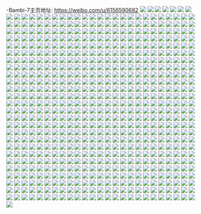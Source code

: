 -Bambi-7主页地址: https://weibo.com/u/6156590682 
![](https://wx4.sinaimg.cn/mw2000/006IEqtIly1h9ide4l7trj313u0tuwos.jpg) 
![](https://wx4.sinaimg.cn/mw2000/006IEqtIly1h9iddzt5ihj30u0140gxu.jpg) 
![](https://wx4.sinaimg.cn/mw2000/006IEqtIly1h9idbgpv5yj30u0140135.jpg) 
![](https://wx4.sinaimg.cn/mw2000/006IEqtIly1h9id8sauxsj30n01dswhz.jpg) 
![](https://wx4.sinaimg.cn/mw2000/006IEqtIly1h9ida8a8i5j30u0140wod.jpg) 
![](https://wx4.sinaimg.cn/mw2000/006IEqtIly1h9ida7j48mj30tu0tuguw.jpg) 
![](https://wx4.sinaimg.cn/mw2000/006IEqtIly1h9d00xf1ujj30n011zwlf.jpg) 
![](https://wx4.sinaimg.cn/mw2000/006IEqtIly1h98cb4d9noj32c03401kx.jpg) 
![](https://wx4.sinaimg.cn/mw2000/006IEqtIly1h98cer31y1j31tw2fue6q.jpg) 
![](https://wx4.sinaimg.cn/mw2000/006IEqtIly1h98cb5cf3mj32c0340000.jpg) 
![](https://wx4.sinaimg.cn/mw2000/006IEqtIly1h98cb8x9z7j32c03407wj.jpg) 
![](https://wx4.sinaimg.cn/mw2000/006IEqtIly1h98cb3f8l9j30u00xsag6.jpg) 
![](https://wx4.sinaimg.cn/mw2000/006IEqtIly1h8yyngg215j31ip20ywwz.jpg) 
![](https://wx4.sinaimg.cn/mw2000/006IEqtIly1h8yypw9kdhj30u0140tk1.jpg) 
![](https://wx4.sinaimg.cn/mw2000/006IEqtIly1h8yynexpbuj30qb0z3gtl.jpg) 
![](https://wx4.sinaimg.cn/mw2000/006IEqtIly1h8yynlru2ej32c0340npd.jpg) 
![](https://wx4.sinaimg.cn/mw2000/006IEqtIly1h8yynl3twlj32c02c0kjl.jpg) 
![](https://wx4.sinaimg.cn/mw2000/006IEqtIly1h8tt8i2pz4j30o60w8ail.jpg) 
![](https://wx4.sinaimg.cn/mw2000/006IEqtIly1h8tt8hfzc6j31r02c0u0x.jpg) 
![](https://wx4.sinaimg.cn/mw2000/006IEqtIly1h8psn1z62cj31sw1797wh.jpg) 
![](https://wx4.sinaimg.cn/mw2000/006IEqtIly1h8psn2waalj31vf18y7wh.jpg) 
![](https://wx4.sinaimg.cn/mw2000/006IEqtIly1h8psn0kdt3j31z71bhe81.jpg) 
![](https://wx4.sinaimg.cn/mw2000/006IEqtIly1h8ioow0al9j30u00u0jua.jpg) 
![](https://wx4.sinaimg.cn/mw2000/006IEqtIly1h8ioox4g2qj30n01ds1dm.jpg) 
![](https://wx4.sinaimg.cn/mw2000/006IEqtIly1h8ioowacl3j315o14yn7d.jpg) 
![](https://wx4.sinaimg.cn/mw2000/006IEqtIly1h8iooxcw5jj31400qo774.jpg) 
![](https://wx4.sinaimg.cn/mw2000/006IEqtIly1h8g78jnge0j31sc2dse81.jpg) 
![](https://wx4.sinaimg.cn/mw2000/006IEqtIly1h8bqjplkitj30u01hcajq.jpg) 
![](https://wx4.sinaimg.cn/mw2000/006IEqtIly1h8bqjq5y7oj30k00zk10i.jpg) 
![](https://wx4.sinaimg.cn/mw2000/006IEqtIly1h8bqjps0zvj30n00qqmyr.jpg) 
![](https://wx4.sinaimg.cn/mw2000/006IEqtIly1h84gmp16nhj30ys1ae4qp.jpg) 
![](https://wx4.sinaimg.cn/mw2000/006IEqtIly1h85xr0hwe7j317e1lv4mq.jpg) 
![](https://wx4.sinaimg.cn/mw2000/006IEqtIly1h85xqtcy4zj31gb1xrnmt.jpg) 
![](https://wx4.sinaimg.cn/mw2000/006IEqtIly1h7ubsqx6pij33342bc1ky.jpg) 
![](https://wx4.sinaimg.cn/mw2000/006IEqtIly1h7wz5cwznuj335s2dc1ky.jpg) 
![](https://wx4.sinaimg.cn/mw2000/006IEqtIly1h7wz4npxduj31kw23vhdt.jpg) 
![](https://wx4.sinaimg.cn/mw2000/006IEqtIly1h7ubt2objxj32c0340b29.jpg) 
![](https://wx4.sinaimg.cn/mw2000/006IEqtIly1h7wz513d1hj31kw23vhdt.jpg) 
![](https://wx4.sinaimg.cn/mw2000/006IEqtIly1h7wz56brpjj3235235b29.jpg) 
![](https://wx4.sinaimg.cn/mw2000/006IEqtIly1h7ryn7i7d2j32bc334x6p.jpg) 
![](https://wx4.sinaimg.cn/mw2000/006IEqtIly1h7ryn6qomvj31401hcaew.jpg) 
![](https://wx4.sinaimg.cn/mw2000/006IEqtIly1h7r1sygvlvj31401hcdrw.jpg) 
![](https://wx4.sinaimg.cn/mw2000/006IEqtIly1h7r1t02vb8j3140140gpf.jpg) 
![](https://wx4.sinaimg.cn/mw2000/006IEqtIly1h7r24wk0roj31xm1xmnpd.jpg) 
![](https://wx4.sinaimg.cn/mw2000/006IEqtIly1h7r29ecqbtj32c03407wi.jpg) 
![](https://wx4.sinaimg.cn/mw2000/006IEqtIly1h7odlgzsm3j31401hc123.jpg) 
![](https://wx4.sinaimg.cn/mw2000/006IEqtIly1h7odld7xwtj30n01dsngj.jpg) 
![](https://wx4.sinaimg.cn/mw2000/006IEqtIly1h7odlg8z2nj32c03401ky.jpg) 
![](https://wx4.sinaimg.cn/mw2000/006IEqtIly1h7odlecmgpj31sc2dsqv5.jpg) 
![](https://wx4.sinaimg.cn/mw2000/006IEqtIly1h7odlhvlghj31sc2dsnpd.jpg) 
![](https://wx4.sinaimg.cn/mw2000/006IEqtIly1h7odlc8r5cj313x1gjhdu.jpg) 
![](https://wx4.sinaimg.cn/mw2000/006IEqtIly1h7odldphcrj32c03401kx.jpg) 
![](https://wx4.sinaimg.cn/mw2000/006IEqtIly1h7odlha5j6j31401z4h6r.jpg) 
![](https://wx4.sinaimg.cn/mw2000/006IEqtIly1h79qffdejfj31401400vj.jpg) 
![](https://wx4.sinaimg.cn/mw2000/006IEqtIly1h79qfhhhbzj31g01xctmk.jpg) 
![](https://wx4.sinaimg.cn/mw2000/006IEqtIly1h79qfjb5rhj31402eo41d.jpg) 
![](https://wx4.sinaimg.cn/mw2000/006IEqtIly1h79qfe9m4pj32c03407wi.jpg) 
![](https://wx4.sinaimg.cn/mw2000/006IEqtIly1h772e918ukj31v32hgu0x.jpg) 
![](https://wx4.sinaimg.cn/mw2000/006IEqtIly1h772e9p6u4j320r2p0x6p.jpg) 
![](https://wx4.sinaimg.cn/mw2000/006IEqtIly1h772e69dslj32c03401kz.jpg) 
![](https://wx4.sinaimg.cn/mw2000/006IEqtIly1h772e3n71fj30n00xs7i7.jpg) 
![](https://wx4.sinaimg.cn/mw2000/006IEqtIly1h772eabx8fj31g01xctmk.jpg) 
![](https://wx4.sinaimg.cn/mw2000/006IEqtIly1h772e3yx31j30n00ycgtw.jpg) 
![](https://wx4.sinaimg.cn/mw2000/006IEqtIly1h772e16t29j30n00y2dgw.jpg) 
![](https://wx4.sinaimg.cn/mw2000/006IEqtIly1h772e4t89oj32c03401kz.jpg) 
![](https://wx4.sinaimg.cn/mw2000/006IEqtIly1h772ear9fej31sc2dsb29.jpg) 
![](https://wx4.sinaimg.cn/mw2000/006IEqtIly1h772e2u25dj33402c04qr.jpg) 
![](https://wx4.sinaimg.cn/mw2000/006IEqtIly1h772e70r4pj30n00ya75j.jpg) 
![](https://wx4.sinaimg.cn/mw2000/006IEqtIly1h772e1nhzqj31sc2dshdt.jpg) 
![](https://wx4.sinaimg.cn/mw2000/006IEqtIly1h72tmoi1jyj32c034012z.jpg) 
![](https://wx4.sinaimg.cn/mw2000/006IEqtIly1h72tmroa2ej32c034046f.jpg) 
![](https://wx4.sinaimg.cn/mw2000/006IEqtIly1h6x0bpkrroj31pr2ac7wi.jpg) 
![](https://wx4.sinaimg.cn/mw2000/006IEqtIly1h6x0bqo0o1j32432tgqv6.jpg) 
![](https://wx4.sinaimg.cn/mw2000/006IEqtIly1h6tj15qls7j30u0140tgq.jpg) 
![](https://wx4.sinaimg.cn/mw2000/006IEqtIly1h6tj151c3pj30u0140n3s.jpg) 
![](https://wx4.sinaimg.cn/mw2000/006IEqtIly1h6tj14n078j30u0140jub.jpg) 
![](https://wx4.sinaimg.cn/mw2000/006IEqtIly1h6tj1cl8yjj30u0140dig.jpg) 
![](https://wx4.sinaimg.cn/mw2000/006IEqtIly1h6pzklknipj30u0140q6r.jpg) 
![](https://wx4.sinaimg.cn/mw2000/006IEqtIly1h6pzkks979j30u0140n4q.jpg) 
![](https://wx4.sinaimg.cn/mw2000/006IEqtIly1h6m3x8wrqtj31sc2dsnpd.jpg) 
![](https://wx4.sinaimg.cn/mw2000/006IEqtIly1h6m3xeohuyj30to0i5whb.jpg) 
![](https://wx4.sinaimg.cn/mw2000/006IEqtIly1h6m3xbb4woj31402eogpv.jpg) 
![](https://wx4.sinaimg.cn/mw2000/006IEqtIly1h69peid8jpj31sc2dse81.jpg) 
![](https://wx4.sinaimg.cn/mw2000/006IEqtIly1h69pejybawj31sc2dsu0x.jpg) 
![](https://wx4.sinaimg.cn/mw2000/006IEqtIly1h69pekvn0ij32c0340kjm.jpg) 
![](https://wx4.sinaimg.cn/mw2000/006IEqtIly1h69pehhqjzj32c03404qr.jpg) 
![](https://wx4.sinaimg.cn/mw2000/006IEqtIly1h65cn7kg0qj30ic0hdad0.jpg) 
![](https://wx4.sinaimg.cn/mw2000/006IEqtIly1h65d3mhlq6j30tu13uk0e.jpg) 
![](https://wx4.sinaimg.cn/mw2000/006IEqtIly1h65culk7w7j30n01dsaxb.jpg) 
![](https://wx4.sinaimg.cn/mw2000/006IEqtIly1h60jx0rpyvj318q1noawd.jpg) 
![](https://wx4.sinaimg.cn/mw2000/006IEqtIly1h5xxz96q52j30n01dse81.jpg) 
![](https://wx4.sinaimg.cn/mw2000/006IEqtIly1h5xxzxu6flj30n01dsb29.jpg) 
![](https://wx4.sinaimg.cn/mw2000/006IEqtIly1h5xxzab1boj30n01dsb29.jpg) 
![](https://wx4.sinaimg.cn/mw2000/006IEqtIly1h5slp5gnikj30u015f4ab.jpg) 
![](https://wx4.sinaimg.cn/mw2000/006IEqtIly1h5q9irkdyej31sc2dshdt.jpg) 
![](https://wx4.sinaimg.cn/mw2000/006IEqtIly1h5q9ij6i7sj31ei1eidry.jpg) 
![](https://wx4.sinaimg.cn/mw2000/006IEqtIly1h5q9is6x64j31sc2dshdt.jpg) 
![](https://wx4.sinaimg.cn/mw2000/006IEqtIly1h5q9iwm2r9j33402c07wi.jpg) 
![](https://wx4.sinaimg.cn/mw2000/006IEqtIly1h5q9ip9mj8j30u014045h.jpg) 
![](https://wx4.sinaimg.cn/mw2000/006IEqtIly1h5fdrz4f1wj32c03404qq.jpg) 
![](https://wx4.sinaimg.cn/mw2000/006IEqtIly1h5fds10n5bj31e71uxqpa.jpg) 
![](https://wx4.sinaimg.cn/mw2000/006IEqtIly1h5fds9986wj32c033zkjm.jpg) 
![](https://wx4.sinaimg.cn/mw2000/006IEqtIly1h5fdsaefvpj32c033yb2a.jpg) 
![](https://wx4.sinaimg.cn/mw2000/006IEqtIly1h59wrcxhz2j32c0341qv5.jpg) 
![](https://wx4.sinaimg.cn/mw2000/006IEqtIly1h59wrftycqj31kw2dchdu.jpg) 
![](https://wx4.sinaimg.cn/mw2000/006IEqtIly1h59wrkre6pj31kw2dc7wi.jpg) 
![](https://wx4.sinaimg.cn/mw2000/006IEqtIly1h59wrmcxk0j31sc2dse81.jpg) 
![](https://wx4.sinaimg.cn/mw2000/006IEqtIly1h59wrna1xij31sc2dsqv5.jpg) 
![](https://wx4.sinaimg.cn/mw2000/006IEqtIly1h4r5st8423j31sc2dse81.jpg) 
![](https://wx4.sinaimg.cn/mw2000/006IEqtIly1h4r5sfd5poj32c0340e81.jpg) 
![](https://wx4.sinaimg.cn/mw2000/006IEqtIly1h4r5sslo0pj30u00u0qf7.jpg) 
![](https://wx4.sinaimg.cn/mw2000/006IEqtIly1h4r5sjtbe2j32c032ox6p.jpg) 
![](https://wx4.sinaimg.cn/mw2000/006IEqtIly1h4jlf25berj32c0340e83.jpg) 
![](https://wx4.sinaimg.cn/mw2000/006IEqtIly1h4jlf3smu1j32c03404qr.jpg) 
![](https://wx4.sinaimg.cn/mw2000/006IEqtIly1h4jlf0blcpj32c02c0e81.jpg) 
![](https://wx4.sinaimg.cn/mw2000/006IEqtIly1h4a9n62hwfj31kw2dckjm.jpg) 
![](https://wx4.sinaimg.cn/mw2000/006IEqtIly1h4a9natm3zj31kw2dckjm.jpg) 
![](https://wx4.sinaimg.cn/mw2000/006IEqtIly1h48pxozeyfj31sc2dskjl.jpg) 
![](https://wx4.sinaimg.cn/mw2000/006IEqtIly1h48pxsf2oyj31kw2dce82.jpg) 
![](https://wx4.sinaimg.cn/mw2000/006IEqtIly1h48pxxl5cqj31sc2ew7wh.jpg) 
![](https://wx4.sinaimg.cn/mw2000/006IEqtIly1h48pxpdhwpj30u01404d7.jpg) 
![](https://wx4.sinaimg.cn/mw2000/006IEqtIly1h48pxzdw6oj31pm2a5hdt.jpg) 
![](https://wx4.sinaimg.cn/mw2000/006IEqtIly1h3tz06igcej32c03401kz.jpg) 
![](https://wx4.sinaimg.cn/mw2000/006IEqtIly1h3tz0caic7j32c03401kz.jpg) 
![](https://wx4.sinaimg.cn/mw2000/006IEqtIly1h3tz0555hrj31sc2dse81.jpg) 
![](https://wx4.sinaimg.cn/mw2000/006IEqtIly1h3tz09dkamj32c02c0e6o.jpg) 
![](https://wx4.sinaimg.cn/mw2000/006IEqtIly1h3qt1j26uvj30u013ztl5.jpg) 
![](https://wx4.sinaimg.cn/mw2000/006IEqtIly1h3qt1kchddj30n00dugn7.jpg) 
![](https://wx4.sinaimg.cn/mw2000/006IEqtIly1h2u7v8y6pij30n01dsn51.jpg) 
![](https://wx4.sinaimg.cn/mw2000/006IEqtIly1h2u7v7rf85j30n01ds12a.jpg) 
![](https://wx4.sinaimg.cn/mw2000/006IEqtIly1h2n6d0cokpj32c02c04qq.jpg) 
![](https://wx4.sinaimg.cn/mw2000/006IEqtIly1h2n6de16elj31kw23unpd.jpg) 
![](https://wx4.sinaimg.cn/mw2000/006IEqtIly1h2n6dfw198j31qz2c0qv5.jpg) 
![](https://wx4.sinaimg.cn/mw2000/006IEqtIly1h2n6diha2zj32c02c2u0y.jpg) 
![](https://wx4.sinaimg.cn/mw2000/006IEqtIly1h2hb4gc0ohj31ce1ceqia.jpg) 
![](https://wx4.sinaimg.cn/mw2000/006IEqtIly1h2hb4hm74lj31zt2nrhdu.jpg) 
![](https://wx4.sinaimg.cn/mw2000/006IEqtIly1h2erhjd5mzj30ka0fgjs7.jpg) 
![](https://wx4.sinaimg.cn/mw2000/006IEqtIly1h2erhk1l86j30n00kw7bk.jpg) 
![](https://wx4.sinaimg.cn/mw2000/006IEqtIly1h2erhigkljj31ei1ei4mr.jpg) 
![](https://wx4.sinaimg.cn/mw2000/006IEqtIly1h299bekkaqj31r72c9x6q.jpg) 
![](https://wx4.sinaimg.cn/mw2000/006IEqtIly1h299bg2tknj32c0340x6s.jpg) 
![](https://wx4.sinaimg.cn/mw2000/006IEqtIly1h232cpznytj31dw22wkjl.jpg) 
![](https://wx4.sinaimg.cn/mw2000/006IEqtIly1h1xhq8ly9xj315o2bcnpd.jpg) 
![](https://wx4.sinaimg.cn/mw2000/006IEqtIly1h1xhqgl4h6j32c0340qv5.jpg) 
![](https://wx4.sinaimg.cn/mw2000/006IEqtIly1h1pj9wfx40j30u01404b3.jpg) 
![](https://wx4.sinaimg.cn/mw2000/006IEqtIly1h1jqblgzzzj32c0340b2a.jpg) 
![](https://wx4.sinaimg.cn/mw2000/006IEqtIly1h1jqbkrz31j32c03407wi.jpg) 
![](https://wx4.sinaimg.cn/mw2000/006IEqtIly1h1jqaz66pij32c0340b2a.jpg) 
![](https://wx4.sinaimg.cn/mw2000/006IEqtIly1h1jqbm1whcj31tv2fukjl.jpg) 
![](https://wx4.sinaimg.cn/mw2000/006IEqtIly1h1e3ysfv6sj30uk5nq4qr.jpg) 
![](https://wx4.sinaimg.cn/mw2000/006IEqtIly1h1e3yqb3r0j30uk5innpe.jpg) 
![](https://wx4.sinaimg.cn/mw2000/006IEqtIly1h1e3yu1r4hj30xc4381ky.jpg) 
![](https://wx4.sinaimg.cn/mw2000/006IEqtIly1h0l3jo1kx1j31kw2dex6p.jpg) 
![](https://wx4.sinaimg.cn/mw2000/006IEqtIly1h0l3jiupcaj30n01dsdub.jpg) 
![](https://wx4.sinaimg.cn/mw2000/006IEqtIly1h02f11bkijj31o0280kjm.jpg) 
![](https://wx4.sinaimg.cn/mw2000/006IEqtIly1h02f19vogwj31nz1o0npd.jpg) 
![](https://wx4.sinaimg.cn/mw2000/006IEqtIly1gzxy40nqisj31kw23ux2d.jpg) 
![](https://wx4.sinaimg.cn/mw2000/006IEqtIly1gzxy3y3gl0j30n01dsacq.jpg) 
![](https://wx4.sinaimg.cn/mw2000/006IEqtIly1gzxy3vxaajj33402c0u0y.jpg) 
![](https://wx4.sinaimg.cn/mw2000/006IEqtIly1gzxy3xfvmaj33402c04qr.jpg) 
![](https://wx4.sinaimg.cn/mw2000/006IEqtIly1gz47ca58e9j30n014ktmx.jpg) 
![](https://wx4.sinaimg.cn/mw2000/006IEqtIly1gyq2g1qsvvj32c033ze86.jpg) 
![](https://wx4.sinaimg.cn/mw2000/006IEqtIly1gyq2g57dhzj33402c0kjm.jpg) 
![](https://wx4.sinaimg.cn/mw2000/006IEqtIly1gyq2g3mh41j31o01o0qv5.jpg) 
![](https://wx4.sinaimg.cn/mw2000/006IEqtIly1gyfvp7482ij32c033y4qq.jpg) 
![](https://wx4.sinaimg.cn/mw2000/006IEqtIly1gyfvpd1xu3j32bv2bvkjm.jpg) 
![](https://wx4.sinaimg.cn/mw2000/006IEqtIly1gyfvpg7lf7j33402c07wi.jpg) 
![](https://wx4.sinaimg.cn/mw2000/006IEqtIly1gxtr0kntq5j32c02c01ky.jpg) 
![](https://wx4.sinaimg.cn/mw2000/006IEqtIly1gxqg4pbifnj30u00u0apc.jpg) 
![](https://wx4.sinaimg.cn/mw2000/006IEqtIly1gxqg4moyxgj30u00u0amn.jpg) 
![](https://wx4.sinaimg.cn/mw2000/006IEqtIly1gxqg4ni9kgj30u00u0qcj.jpg) 
![](https://wx4.sinaimg.cn/mw2000/006IEqtIly1gxewmr639ej32c02c0e82.jpg) 
![](https://wx4.sinaimg.cn/mw2000/006IEqtIly1gxewmi2vhjj32c02c0x6p.jpg) 
![](https://wx4.sinaimg.cn/mw2000/006IEqtIly1gx6qgauu0jj32c0340npe.jpg) 
![](https://wx4.sinaimg.cn/mw2000/006IEqtIly1gx6qgfh1o3j32c0340npe.jpg) 
![](https://wx4.sinaimg.cn/mw2000/006IEqtIly1gx6qgiavruj32c0340x6p.jpg) 
![](https://wx4.sinaimg.cn/mw2000/006IEqtIly1gx6qg67o13j32c02c0qv6.jpg) 
![](https://wx4.sinaimg.cn/mw2000/006IEqtIly1gx6qf3v38cj33402c0b2b.jpg) 
![](https://wx4.sinaimg.cn/mw2000/006IEqtIly1gx6qeuu5d5j32c02c0x6p.jpg) 
![](https://wx4.sinaimg.cn/mw2000/006IEqtIly1gx6qf77byoj32c02c0x6p.jpg) 
![](https://wx4.sinaimg.cn/mw2000/006IEqtIly1gx6qey87rjj32c02c0x6p.jpg) 
![](https://wx4.sinaimg.cn/mw2000/006IEqtIly1gx6qfqkvxrj32c0340e84.jpg) 
![](https://wx4.sinaimg.cn/mw2000/006IEqtIly1gx3uf4j7sqj32c02c0b2a.jpg) 
![](https://wx4.sinaimg.cn/mw2000/006IEqtIly1gx3uf61msqj32c02c07ps.jpg) 
![](https://wx4.sinaimg.cn/mw2000/006IEqtIly1gx3uf11qhfj32c03404qq.jpg) 
![](https://wx4.sinaimg.cn/mw2000/006IEqtIly1gx3ufa0u57j32c03407wi.jpg) 
![](https://wx4.sinaimg.cn/mw2000/006IEqtIly1gx3uffwqvkj32oz20q1l0.jpg) 
![](https://wx4.sinaimg.cn/mw2000/006IEqtIly1gx3ufm3rixj32c02c0e83.jpg) 
![](https://wx4.sinaimg.cn/mw2000/006IEqtIly1gx3ufpqgk0j32c02c0x6p.jpg) 
![](https://wx4.sinaimg.cn/mw2000/006IEqtIly1gx3ug805nzj32c0340e84.jpg) 
![](https://wx4.sinaimg.cn/mw2000/006IEqtIly1gx3ugey3qzj32c03401kz.jpg) 
![](https://wx4.sinaimg.cn/mw2000/006IEqtIly1gx11c4u83sj33402c0e84.jpg) 
![](https://wx4.sinaimg.cn/mw2000/006IEqtIly1gx11ct8bwtj32c03401ky.jpg) 
![](https://wx4.sinaimg.cn/mw2000/006IEqtIly1gx11cfv8o4j33402c0kjm.jpg) 
![](https://wx4.sinaimg.cn/mw2000/006IEqtIly1gx11cj7nypj33402c0u0x.jpg) 
![](https://wx4.sinaimg.cn/mw2000/006IEqtIly1gx11d4wkigj32c02c01ky.jpg) 
![](https://wx4.sinaimg.cn/mw2000/006IEqtIly1gx11cnyzxwj33402c07wi.jpg) 
![](https://wx4.sinaimg.cn/mw2000/006IEqtIly1gx11cxwy4vj33402c0u0y.jpg) 
![](https://wx4.sinaimg.cn/mw2000/006IEqtIly1gx11bmzaccj33402c0b2b.jpg) 
![](https://wx4.sinaimg.cn/mw2000/006IEqtIly1gx11d2njm7j32c0340npe.jpg) 
![](https://wx4.sinaimg.cn/mw2000/006IEqtIly1gwxllmvdoqj32c03401kz.jpg) 
![](https://wx4.sinaimg.cn/mw2000/006IEqtIly1gwxllfl5lmj32c0340kjm.jpg) 
![](https://wx4.sinaimg.cn/mw2000/006IEqtIly1gwpj0mhacfj31sc1sce81.jpg) 
![](https://wx4.sinaimg.cn/mw2000/006IEqtIly1gwpj0shq3ij32c02c07wi.jpg) 
![](https://wx4.sinaimg.cn/mw2000/006IEqtIly1gwpj0o7mmwj31sc1sc7wh.jpg) 
![](https://wx4.sinaimg.cn/mw2000/006IEqtIly1gwpj0qdpiej3223223u0x.jpg) 
![](https://wx4.sinaimg.cn/mw2000/006IEqtIly1gwpj0wkcxqj32c0340qv5.jpg) 
![](https://wx4.sinaimg.cn/mw2000/006IEqtIly1gwpj0zeaisj31o01o0u0x.jpg) 
![](https://wx4.sinaimg.cn/mw2000/006IEqtIly1gwpj0uoff8j32c02c01ky.jpg) 
![](https://wx4.sinaimg.cn/mw2000/006IEqtIly1gwpj12g5jfj32c02c0e81.jpg) 
![](https://wx4.sinaimg.cn/mw2000/006IEqtIly1gwpj19ywcjj33402c0kjo.jpg) 
![](https://wx4.sinaimg.cn/mw2000/006IEqtIly1gwf0dvoocuj32c03401ky.jpg) 
![](https://wx4.sinaimg.cn/mw2000/006IEqtIly1gwf0e0e366j32c03407wi.jpg) 
![](https://wx4.sinaimg.cn/mw2000/006IEqtIly1gwf0e5zsmfj32c03401ky.jpg) 
![](https://wx4.sinaimg.cn/mw2000/006IEqtIly1gwf0drzq8nj32c03401ky.jpg) 
![](https://wx4.sinaimg.cn/mw2000/006IEqtIly1gwf0eal59mj32c0340npe.jpg) 
![](https://wx4.sinaimg.cn/mw2000/006IEqtIly1gwf0efm72pj32c0340npe.jpg) 
![](https://wx4.sinaimg.cn/mw2000/006IEqtIly1gwf0ekglw7j31401hcx0c.jpg) 
![](https://wx4.sinaimg.cn/mw2000/006IEqtIly1gwf0eodx01j31401hcwyg.jpg) 
![](https://wx4.sinaimg.cn/mw2000/006IEqtIly1gwf0et8uraj31401hc1cg.jpg) 
![](https://wx4.sinaimg.cn/mw2000/006IEqtIly1gw6xwquphyj31o0280u0y.jpg) 
![](https://wx4.sinaimg.cn/mw2000/006IEqtIly1gw6xxkao3vj32c0340e82.jpg) 
![](https://wx4.sinaimg.cn/mw2000/006IEqtIly1gw6xwb7d31j31o01o0kjl.jpg) 
![](https://wx4.sinaimg.cn/mw2000/006IEqtIly1gw6xx48yghj31o0280u0x.jpg) 
![](https://wx4.sinaimg.cn/mw2000/006IEqtIly1gw6xxga143j31sc2ds4qq.jpg) 
![](https://wx4.sinaimg.cn/mw2000/006IEqtIly1gw6xxc24bsj31o0280qv5.jpg) 
![](https://wx4.sinaimg.cn/mw2000/006IEqtIly1gw6xw3z1d4j33402c0b2a.jpg) 
![](https://wx4.sinaimg.cn/mw2000/006IEqtIly1gw6xww9qj2j31o01o0u0x.jpg) 
![](https://wx4.sinaimg.cn/mw2000/006IEqtIly1gw6xxom0t9j32c02c0b2a.jpg) 
![](https://wx4.sinaimg.cn/mw2000/006IEqtIly1gw2d0h933sj32c02c04qr.jpg) 
![](https://wx4.sinaimg.cn/mw2000/006IEqtIly1gw2d2b6201j32c0340qv8.jpg) 
![](https://wx4.sinaimg.cn/mw2000/006IEqtIly1gw2d0pm495j32c02c0qv8.jpg) 
![](https://wx4.sinaimg.cn/mw2000/006IEqtIly1gw2d2hdchmj31sc1scb29.jpg) 
![](https://wx4.sinaimg.cn/mw2000/006IEqtIly1gw2d1eh1b1j314014044b.jpg) 
![](https://wx4.sinaimg.cn/mw2000/006IEqtIly1gw2d1djfirj31sc2ds4qq.jpg) 
![](https://wx4.sinaimg.cn/mw2000/006IEqtIly1gw2d15av8cj32c0340hdu.jpg) 
![](https://wx4.sinaimg.cn/mw2000/006IEqtIly1gw2d2e9okbj32c02c04qq.jpg) 
![](https://wx4.sinaimg.cn/mw2000/006IEqtIly1gw2d0ciy0fj32c0340kjm.jpg) 
![](https://wx4.sinaimg.cn/mw2000/006IEqtIly1gvwlips7n5j31hc14016h.jpg) 
![](https://wx4.sinaimg.cn/mw2000/006IEqtIly1gvwlh8t1wbj32c03401ky.jpg) 
![](https://wx4.sinaimg.cn/mw2000/006IEqtIly1gvwlgtd61mj32801o01ky.jpg) 
![](https://wx4.sinaimg.cn/mw2000/006IEqtIly1gvwlgwybzaj32c02c0qv5.jpg) 
![](https://wx4.sinaimg.cn/mw2000/006IEqtIly1gvwlhcbfaaj32c02c0u0x.jpg) 
![](https://wx4.sinaimg.cn/mw2000/006IEqtIly1gvwlh33gw9j33402c04qr.jpg) 
![](https://wx4.sinaimg.cn/mw2000/006IEqtIly1gvwli79t7rj31o0280x6p.jpg) 
![](https://wx4.sinaimg.cn/mw2000/006IEqtIly1gvwlie03n7j32yo1o04qq.jpg) 
![](https://wx4.sinaimg.cn/mw2000/006IEqtIly1gvwliommfej31o0280u0x.jpg) 
![](https://wx4.sinaimg.cn/mw2000/006IEqtIly1gvn80zok00j62c02c01ky02.jpg) 
![](https://wx4.sinaimg.cn/mw2000/006IEqtIly1gvn81eriybj62gf2c0kjl02.jpg) 
![](https://wx4.sinaimg.cn/mw2000/006IEqtIly1gvn81bzc2rj62c02c0hdt02.jpg) 
![](https://wx4.sinaimg.cn/mw2000/006IEqtIly1gvn80v7i06j62c02c0u0x02.jpg) 
![](https://wx4.sinaimg.cn/mw2000/006IEqtIly1gvn80rxgbvj62bv2bvkjm02.jpg) 
![](https://wx4.sinaimg.cn/mw2000/006IEqtIly1gvn8147jubj62c02c01ky02.jpg) 
![](https://wx4.sinaimg.cn/mw2000/006IEqtIly1gvn816rhiuj62c02c0qv502.jpg) 
![](https://wx4.sinaimg.cn/mw2000/006IEqtIly1gvn80kgiorj62c02c0e8102.jpg) 
![](https://wx4.sinaimg.cn/mw2000/006IEqtIly1gvn819fuihj62c02c0qv502.jpg) 
![](https://wx4.sinaimg.cn/mw2000/006IEqtIly1gvjwaz19fxj62c02c07wh02.jpg) 
![](https://wx4.sinaimg.cn/mw2000/006IEqtIly1gvjwbohtr2j62c02c0npe02.jpg) 
![](https://wx4.sinaimg.cn/mw2000/006IEqtIly1gvjwbvptsnj32c02c07wh.jpg) 
![](https://wx4.sinaimg.cn/mw2000/006IEqtIly1gvjwc0nse2j61401hcauc02.jpg) 
![](https://wx4.sinaimg.cn/mw2000/006IEqtIly1gvjwaunimgj62c0340kjm02.jpg) 
![](https://wx4.sinaimg.cn/mw2000/006IEqtIly1gvjwchz7c0j61o01o0e8102.jpg) 
![](https://wx4.sinaimg.cn/mw2000/006IEqtIly1gvjwcp8yr0j63402c0qv502.jpg) 
![](https://wx4.sinaimg.cn/mw2000/006IEqtIly1gvjw9ic586j62c02c0qv502.jpg) 
![](https://wx4.sinaimg.cn/mw2000/006IEqtIly1gvjw87tsodj32c03407wi.jpg) 
![](https://wx4.sinaimg.cn/mw2000/006IEqtIly1gvh34r6h2kj60zk0k048102.jpg) 
![](https://wx4.sinaimg.cn/mw2000/006IEqtIly1gvh34tolwsj62c0340e8202.jpg) 
![](https://wx4.sinaimg.cn/mw2000/006IEqtIly1gveylf6zj4j626a2wex6p02.jpg) 
![](https://wx4.sinaimg.cn/mw2000/006IEqtIly1gveyliz95rj62ds1sckjl02.jpg) 
![](https://wx4.sinaimg.cn/mw2000/006IEqtIly1gvdluqn583j62c02c0hdt02.jpg) 
![](https://wx4.sinaimg.cn/mw2000/006IEqtIly1gvdlus5v8jj62c02c0hdt02.jpg) 
![](https://wx4.sinaimg.cn/mw2000/006IEqtIly1gvcsuj1s5yj62c02c0b2902.jpg) 
![](https://wx4.sinaimg.cn/mw2000/006IEqtIly1gv9g2lxvynj32c02c0kjm.jpg) 
![](https://wx4.sinaimg.cn/mw2000/006IEqtIly1gv9g2yu233j62c02c0b2a02.jpg) 
![](https://wx4.sinaimg.cn/mw2000/006IEqtIly1gv9g40kzrhj32c02c0qv6.jpg) 
![](https://wx4.sinaimg.cn/mw2000/006IEqtIly1gv9g0ii0l3j61o01o0kjl02.jpg) 
![](https://wx4.sinaimg.cn/mw2000/006IEqtIly1gv9g3apc0nj61o01o07wh02.jpg) 
![](https://wx4.sinaimg.cn/mw2000/006IEqtIly1gv9g3elxlwj61o02yox6p02.jpg) 
![](https://wx4.sinaimg.cn/mw2000/006IEqtIly1gv9g00wixij32c02c0qv5.jpg) 
![](https://wx4.sinaimg.cn/mw2000/006IEqtIly1gv9fzxlii2j62c02c0qv502.jpg) 
![](https://wx4.sinaimg.cn/mw2000/006IEqtIly1gv9g36q99zj62c02c0hdt02.jpg) 
![](https://wx4.sinaimg.cn/mw2000/006IEqtIly1gv9fzuhy76j62c02c0npd02.jpg) 
![](https://wx4.sinaimg.cn/mw2000/006IEqtIly1gv9g0l046sj62c02c0kjl02.jpg) 
![](https://wx4.sinaimg.cn/mw2000/006IEqtIly1gv9g0nccfbj62c02c0b2902.jpg) 
![](https://wx4.sinaimg.cn/mw2000/006IEqtIly1gv9g0qjg84j62c02c07wi02.jpg) 
![](https://wx4.sinaimg.cn/mw2000/006IEqtIly1gv9g0t2956j62c02c0x6p02.jpg) 
![](https://wx4.sinaimg.cn/mw2000/006IEqtIly1gv9g28jldoj62c02c0u0x02.jpg) 
![](https://wx4.sinaimg.cn/mw2000/006IEqtIly1gv9g30z6cjj62c02c0hdt02.jpg) 
![](https://wx4.sinaimg.cn/mw2000/006IEqtIly1gv9g34x0s3j62c02c0b2a02.jpg) 
![](https://wx4.sinaimg.cn/mw2000/006IEqtIly1gv9g3l2b6dj62c0340x6q02.jpg) 
![](https://wx4.sinaimg.cn/mw2000/006IEqtIly1gv8c9teblfj60kb0rqn0r02.jpg) 
![](https://wx4.sinaimg.cn/mw2000/006IEqtIly1gv8c9iy4chj61o027zb2902.jpg) 
![](https://wx4.sinaimg.cn/mw2000/006IEqtIly1gv8c9r7i6pj61vs2id7wh02.jpg) 
![](https://wx4.sinaimg.cn/mw2000/006IEqtIly1gv8c9zq5igj62c0340u0y02.jpg) 
![](https://wx4.sinaimg.cn/mw2000/006IEqtIly1gv8c9m044tj32c02c04qq.jpg) 
![](https://wx4.sinaimg.cn/mw2000/006IEqtIly1gv8ca5mrkjj32c0340x6q.jpg) 
![](https://wx4.sinaimg.cn/mw2000/006IEqtIly1gv8c9p8ywgj32c02c07wh.jpg) 
![](https://wx4.sinaimg.cn/mw2000/006IEqtIly1gv8ca8btlkj61401hcqh002.jpg) 
![](https://wx4.sinaimg.cn/mw2000/006IEqtIly1gv8c9avrtgj62c02c01kx02.jpg) 
![](https://wx4.sinaimg.cn/mw2000/006IEqtIly1guxm3tkfvej60sg0qpgqz02.jpg) 
![](https://wx4.sinaimg.cn/mw2000/006IEqtIly1guxm3tre8kj608708774w02.jpg) 
![](https://wx4.sinaimg.cn/mw2000/006IEqtIly1guud16u955j60go0m876a02.jpg) 
![](https://wx4.sinaimg.cn/mw2000/006IEqtIly1guud0p1krhj31o01o0e81.jpg) 
![](https://wx4.sinaimg.cn/mw2000/006IEqtIly1guud1mm0mjj62c0340x6q02.jpg) 
![](https://wx4.sinaimg.cn/mw2000/006IEqtIly1guud0te3bzj62c02c04qq02.jpg) 
![](https://wx4.sinaimg.cn/mw2000/006IEqtIly1guud1vffp6j61o01o0hdt02.jpg) 
![](https://wx4.sinaimg.cn/mw2000/006IEqtIly1guud1fkuvwj62c02c01ky02.jpg) 
![](https://wx4.sinaimg.cn/mw2000/006IEqtIly1guud1c39lej62d5320e8102.jpg) 
![](https://wx4.sinaimg.cn/mw2000/006IEqtIly1guud15ii9fj61o01o0b2902.jpg) 
![](https://wx4.sinaimg.cn/mw2000/006IEqtIly1guud1nzzd9j60rb0sg44m02.jpg) 
![](https://wx4.sinaimg.cn/mw2000/006IEqtIly1gurtpnuh80j621c2psu0x02.jpg) 
![](https://wx4.sinaimg.cn/mw2000/006IEqtIly1guolsb71wvj60u013utfu02.jpg) 
![](https://wx4.sinaimg.cn/mw2000/006IEqtIly1guolsc8fqrj60u00u0jw302.jpg) 
![](https://wx4.sinaimg.cn/mw2000/006IEqtIly1guols88merj62gw1uo4k002.jpg) 
![](https://wx4.sinaimg.cn/mw2000/006IEqtIly1guols4ojl3j62c02c07wh02.jpg) 
![](https://wx4.sinaimg.cn/mw2000/006IEqtIly1guols9u3jxj63402c0b2902.jpg) 
![](https://wx4.sinaimg.cn/mw2000/006IEqtIly1guoltrr5z8j62c0340u0x02.jpg) 
![](https://wx4.sinaimg.cn/mw2000/006IEqtIly1gujud87n13j624h2tz7wj02.jpg) 
![](https://wx4.sinaimg.cn/mw2000/006IEqtIly1gujudm3wvuj62c0340e8302.jpg) 
![](https://wx4.sinaimg.cn/mw2000/006IEqtIly1gujudoqtotj627w2yj4qq02.jpg) 
![](https://wx4.sinaimg.cn/mw2000/006IEqtIly1gujudtg81gj62c03407wi02.jpg) 
![](https://wx4.sinaimg.cn/mw2000/006IEqtIly1guhoqwbgh3j61hc1hcned02.jpg) 
![](https://wx4.sinaimg.cn/mw2000/006IEqtIly1guhora6f2jj60tt0ttgr102.jpg) 
![](https://wx4.sinaimg.cn/mw2000/006IEqtIly1guhoqukk11j62c0340qv502.jpg) 
![](https://wx4.sinaimg.cn/mw2000/006IEqtIly1guhoqztoo9j63402c0e8202.jpg) 
![](https://wx4.sinaimg.cn/mw2000/006IEqtIly1guhor8x3n6j62c02c0hdu02.jpg) 
![](https://wx4.sinaimg.cn/mw2000/006IEqtIly1guhor5163pj62c0340kjl02.jpg) 
![](https://wx4.sinaimg.cn/mw2000/006IEqtIly1gud1gc7k50j62c03407wi02.jpg) 
![](https://wx4.sinaimg.cn/mw2000/006IEqtIly1gu9myfvo0ij61nw1nw4qq02.jpg) 
![](https://wx4.sinaimg.cn/mw2000/006IEqtIly1gu9mynt0uyj32801o0qv5.jpg) 
![](https://wx4.sinaimg.cn/mw2000/006IEqtIly1gu9my23s2gj625j25j7wi02.jpg) 
![](https://wx4.sinaimg.cn/mw2000/006IEqtIly1gu9mz78zcvj60u00rsak402.jpg) 
![](https://wx4.sinaimg.cn/mw2000/006IEqtIly1gu9mzcqst2j62c0340npe02.jpg) 
![](https://wx4.sinaimg.cn/mw2000/006IEqtIly1gu9my6h74pj62c0340npe02.jpg) 
![](https://wx4.sinaimg.cn/mw2000/006IEqtIly1gu9mz5125uj63402c0e8302.jpg) 
![](https://wx4.sinaimg.cn/mw2000/006IEqtIly1gu9mxqm461j63342bcx6q02.jpg) 
![](https://wx4.sinaimg.cn/mw2000/006IEqtIly1gu9mztfv7nj62c0340kjn02.jpg) 
![](https://wx4.sinaimg.cn/mw2000/006IEqtIly1gu16ixpwg7j31o01o0kjl.jpg) 
![](https://wx4.sinaimg.cn/mw2000/006IEqtIly1gu16iwp5cqj31o01o07wh.jpg) 
![](https://wx4.sinaimg.cn/mw2000/006IEqtIly1gtth86sh0ej31o01o0u0x.jpg) 
![](https://wx4.sinaimg.cn/mw2000/006IEqtIly1gtth87pnmoj31yw1yw7wi.jpg) 
![](https://wx4.sinaimg.cn/mw2000/006IEqtIly1gtth85dcwdj32c033zhdv.jpg) 
![](https://wx4.sinaimg.cn/mw2000/006IEqtIly1gtth8c6lgij32c02c0qv8.jpg) 
![](https://wx4.sinaimg.cn/mw2000/006IEqtIly1gtth88z9nqj31o01o0e81.jpg) 
![](https://wx4.sinaimg.cn/mw2000/006IEqtIly1gtth8dnvf6j31r91r94qp.jpg) 
![](https://wx4.sinaimg.cn/mw2000/006IEqtIly1gtth8i2u7fj32c0340b2b.jpg) 
![](https://wx4.sinaimg.cn/mw2000/006IEqtIly1gtth8fdsvoj32c02c04qr.jpg) 
![](https://wx4.sinaimg.cn/mw2000/006IEqtIly1gtth8k0ezcj32c03407wj.jpg) 
![](https://wx4.sinaimg.cn/mw2000/006IEqtIly1gskx1jmb7ej32c0340x6q.jpg) 
![](https://wx4.sinaimg.cn/mw2000/006IEqtIly1gsj7wq84nqj32c0340nlp.jpg) 
![](https://wx4.sinaimg.cn/mw2000/006IEqtIly1gsj7wry3ywj33402c0u0x.jpg) 
![](https://wx4.sinaimg.cn/mw2000/006IEqtIly1gsj7wu6draj33402c0hdt.jpg) 
![](https://wx4.sinaimg.cn/mw2000/006IEqtIly1gsj7x2jkyej32c0340npf.jpg) 
![](https://wx4.sinaimg.cn/mw2000/006IEqtIly1gsj7xabnrqj32c03407wk.jpg) 
![](https://wx4.sinaimg.cn/mw2000/006IEqtIly1gsj7x4vbf4j32c02c0e81.jpg) 
![](https://wx4.sinaimg.cn/mw2000/006IEqtIly1gsj7xde1u1j33402c0u0y.jpg) 
![](https://wx4.sinaimg.cn/mw2000/006IEqtIly1gsj7x5lukhj30c8096q4l.jpg) 
![](https://wx4.sinaimg.cn/mw2000/006IEqtIly1gsj7xg7olej32c03404qq.jpg) 
![](https://wx4.sinaimg.cn/mw2000/006IEqtIly1gs3nassnecj31cc1sg1kx.jpg) 
![](https://wx4.sinaimg.cn/mw2000/006IEqtIly1gs3natg655j31d81d87th.jpg) 
![](https://wx4.sinaimg.cn/mw2000/006IEqtIly1gryhss0489j32c02c04qp.jpg) 
![](https://wx4.sinaimg.cn/mw2000/006IEqtIly1grmgxwl3caj32c0340x6p.jpg) 
![](https://wx4.sinaimg.cn/mw2000/006IEqtIly1grkgv3bpnhj32c0340qv5.jpg) 
![](https://wx4.sinaimg.cn/mw2000/006IEqtIly1grkguzkiorj33402c0dxy.jpg) 
![](https://wx4.sinaimg.cn/mw2000/006IEqtIly1grkgv6x0mpj32c0340qv5.jpg) 
![](https://wx4.sinaimg.cn/mw2000/006IEqtIly1grkgvb0gq9j32c0340u0x.jpg) 
![](https://wx4.sinaimg.cn/mw2000/006IEqtIly1grkgvgp087j32c0340b2a.jpg) 
![](https://wx4.sinaimg.cn/mw2000/006IEqtIly1grkgvm14ypj32c03401ky.jpg) 
![](https://wx4.sinaimg.cn/mw2000/006IEqtIly1grkgvrt4kdj32c03407wi.jpg) 
![](https://wx4.sinaimg.cn/mw2000/006IEqtIly1grkgvw8yqvj32c03401ky.jpg) 
![](https://wx4.sinaimg.cn/mw2000/006IEqtIly1grkguxjhx0j32c0340npe.jpg) 
![](https://wx4.sinaimg.cn/mw2000/006IEqtIly1grh353t4q4j322a2r11l5.jpg) 
![](https://wx4.sinaimg.cn/mw2000/006IEqtIly1grh381ya9dj31wh2jbnpj.jpg) 
![](https://wx4.sinaimg.cn/mw2000/006IEqtIly1grh361nquyj328g28g4qy.jpg) 
![](https://wx4.sinaimg.cn/mw2000/006IEqtIly1grh35k98sjj32332s4he2.jpg) 
![](https://wx4.sinaimg.cn/mw2000/006IEqtIly1grh38a0w6wj32c02c0x6t.jpg) 
![](https://wx4.sinaimg.cn/mw2000/006IEqtIly1grh34pau7ej327o27o1l4.jpg) 
![](https://wx4.sinaimg.cn/mw2000/006IEqtIly1grh36kxn3xj32dc35sb2k.jpg) 
![](https://wx4.sinaimg.cn/mw2000/006IEqtIly1grh36uo844j31gl1y54qt.jpg) 
![](https://wx4.sinaimg.cn/mw2000/006IEqtIly1grh37nt48oj32c0340b2l.jpg) 
![](https://wx4.sinaimg.cn/mw2000/006IEqtIly1grgkaqirxfj32c0340hdt.jpg) 
![](https://wx4.sinaimg.cn/mw2000/006IEqtIly1grgka2j3iuj32ds1schdt.jpg) 
![](https://wx4.sinaimg.cn/mw2000/006IEqtIly1grgka6vq0hj32c0340qv5.jpg) 
![](https://wx4.sinaimg.cn/mw2000/006IEqtIly1grgkacanhmj33402c07wi.jpg) 
![](https://wx4.sinaimg.cn/mw2000/006IEqtIly1grgk9uvn3fj32c03401kx.jpg) 
![](https://wx4.sinaimg.cn/mw2000/006IEqtIly1grgk9ryfjxj33402c0kfp.jpg) 
![](https://wx4.sinaimg.cn/mw2000/006IEqtIly1grgk9osk3bj33402c0nof.jpg) 
![](https://wx4.sinaimg.cn/mw2000/006IEqtIly1grgk9xxt40j33402c07wh.jpg) 
![](https://wx4.sinaimg.cn/mw2000/006IEqtIly1grgkaekja0j33402c0tw0.jpg) 
![](https://wx4.sinaimg.cn/mw2000/006IEqtIly1gqv1oxxid7j32c02c0b29.jpg) 
![](https://wx4.sinaimg.cn/mw2000/006IEqtIly1gqv1p1bg1ij30n01dsqgj.jpg) 
![](https://wx4.sinaimg.cn/mw2000/006IEqtIly1gqlio0rs7wj32c02c0e82.jpg) 
![](https://wx4.sinaimg.cn/mw2000/006IEqtIly1gqlio3b5egj32c02c0wr4.jpg) 
![](https://wx4.sinaimg.cn/mw2000/006IEqtIly1gqlinps45nj32ds1sckjm.jpg) 
![](https://wx4.sinaimg.cn/mw2000/006IEqtIly1gqlinv062fj32c02c07wj.jpg) 
![](https://wx4.sinaimg.cn/mw2000/006IEqtIly1gpqo0qf2anj32c0340kjm.jpg) 
![](https://wx4.sinaimg.cn/mw2000/006IEqtIly1gpqo0va8u7j32c0340npe.jpg) 
![](https://wx4.sinaimg.cn/mw2000/006IEqtIly1gpqo1d2yg0j32c0340e82.jpg) 
![](https://wx4.sinaimg.cn/mw2000/006IEqtIly1gpqo0zy9auj32c0349e82.jpg) 
![](https://wx4.sinaimg.cn/mw2000/006IEqtIly1gpqo160bdlj32c02c07f3.jpg) 
![](https://wx4.sinaimg.cn/mw2000/006IEqtIly1gpqo3wghzgj32c0340kjm.jpg) 
![](https://wx4.sinaimg.cn/mw2000/006IEqtIly1gpqo3r0mavj32c0340kjm.jpg) 
![](https://wx4.sinaimg.cn/mw2000/006IEqtIly1gpqo1n11urj32c0340hdu.jpg) 
![](https://wx4.sinaimg.cn/mw2000/006IEqtIly1gpqo1hrfh7j32c0340x6p.jpg) 
![](https://wx4.sinaimg.cn/mw2000/006IEqtIly1gpn3v5pp8uj32c02c0qv5.jpg) 
![](https://wx4.sinaimg.cn/mw2000/006IEqtIly1gpn3vmn18oj32c02c0hcv.jpg) 
![](https://wx4.sinaimg.cn/mw2000/006IEqtIly1gpn3uw6qy5j33402c0e81.jpg) 
![](https://wx4.sinaimg.cn/mw2000/006IEqtIly1gpn3vk0m65j32c02c0amg.jpg) 
![](https://wx4.sinaimg.cn/mw2000/006IEqtIly1gpn3v9hwctj31o0280x6p.jpg) 
![](https://wx4.sinaimg.cn/mw2000/006IEqtIly1gpn3vi8w9cj32c02c0dul.jpg) 
![](https://wx4.sinaimg.cn/mw2000/006IEqtIly1gpn3v1df8rj32c02c0npd.jpg) 
![](https://wx4.sinaimg.cn/mw2000/006IEqtIly1gpn3vetbt8j32c0340kjm.jpg) 
![](https://wx4.sinaimg.cn/mw2000/006IEqtIly1gpn3vh1oq3j32c02c04qp.jpg) 
![](https://wx4.sinaimg.cn/mw2000/006IEqtIly1gpmphb7bn2j31o0280u0x.jpg) 
![](https://wx4.sinaimg.cn/mw2000/006IEqtIly1gpmph6q000j31o0280e81.jpg) 
![](https://wx4.sinaimg.cn/mw2000/006IEqtIly1goydt9g8mrj32c02c01kx.jpg) 
![](https://wx4.sinaimg.cn/mw2000/006IEqtIly1goydtckh3qj32c02c04qp.jpg) 
![](https://wx4.sinaimg.cn/mw2000/006IEqtIly1goydteoegkj33402c0h49.jpg) 
![](https://wx4.sinaimg.cn/mw2000/006IEqtIly1goydthiydkj32c02c07wh.jpg) 
![](https://wx4.sinaimg.cn/mw2000/006IEqtIly1gostj3p1b2j32c02c0npd.jpg) 
![](https://wx4.sinaimg.cn/mw2000/006IEqtIly1gostj81ijsj31o0280u0x.jpg) 
![](https://wx4.sinaimg.cn/mw2000/006IEqtIly1gostjbp8mlj31o0280npd.jpg) 
![](https://wx4.sinaimg.cn/mw2000/006IEqtIly1gostjma7qhj32c0340e86.jpg) 
![](https://wx4.sinaimg.cn/mw2000/006IEqtIly1gostjqjixgj31o0280x6p.jpg) 
![](https://wx4.sinaimg.cn/mw2000/006IEqtIly1gostizugx8j31o02801ky.jpg) 
![](https://wx4.sinaimg.cn/mw2000/006IEqtIly1gon5emcyq2j32c0340qv5.jpg) 
![](https://wx4.sinaimg.cn/mw2000/006IEqtIly1gon5enfwfej30tz140jtv.jpg) 
![](https://wx4.sinaimg.cn/mw2000/006IEqtIly1gon5eqop9pj32c0340kjl.jpg) 
![](https://wx4.sinaimg.cn/mw2000/006IEqtIly1goje3koaqsj32c02c04qp.jpg) 
![](https://wx4.sinaimg.cn/mw2000/006IEqtIly1goje3q58xvj32c02c0e81.jpg) 
![](https://wx4.sinaimg.cn/mw2000/006IEqtIly1goje33ic9qj32c02c07wh.jpg) 
![](https://wx4.sinaimg.cn/mw2000/006IEqtIly1goje3ijt3dj31o0280e81.jpg) 
![](https://wx4.sinaimg.cn/mw2000/006IEqtIly1goje3d9sptj32c0340kjl.jpg) 
![](https://wx4.sinaimg.cn/mw2000/006IEqtIly1goje3aaxmej31o0280b29.jpg) 
![](https://wx4.sinaimg.cn/mw2000/006IEqtIly1goje3f2ez2j32c02c0ttz.jpg) 
![](https://wx4.sinaimg.cn/mw2000/006IEqtIly1goje36v9g0j331629w7wh.jpg) 
![](https://wx4.sinaimg.cn/mw2000/006IEqtIly1goje3uo94hj32c0340npd.jpg) 
![](https://wx4.sinaimg.cn/mw2000/006IEqtIly1gog8r5c21rj32c0340u0x.jpg) 
![](https://wx4.sinaimg.cn/mw2000/006IEqtIly1go2jdnrb7rj32c0340npd.jpg) 
![](https://wx4.sinaimg.cn/mw2000/006IEqtIly1go2jdotwp3j32c0340hdt.jpg) 
![](https://wx4.sinaimg.cn/mw2000/006IEqtIly1go2jdq61xtj32c0340e81.jpg) 
![](https://wx4.sinaimg.cn/mw2000/006IEqtIly1gnzur1rqjzj31o0280b29.jpg) 
![](https://wx4.sinaimg.cn/mw2000/006IEqtIly1gnw7zwadytj33402c0kjl.jpg) 
![](https://wx4.sinaimg.cn/mw2000/006IEqtIly1gnw807vr42j33402c0hdt.jpg) 
![](https://wx4.sinaimg.cn/mw2000/006IEqtIly1gnw7zxzjsnj32c0340x6q.jpg) 
![](https://wx4.sinaimg.cn/mw2000/006IEqtIly1gnw80fthitj32bv2bvnpf.jpg) 
![](https://wx4.sinaimg.cn/mw2000/006IEqtIly1gnw80109uyj32c0340npe.jpg) 
![](https://wx4.sinaimg.cn/mw2000/006IEqtIly1gnw804ddl2j32c03401ky.jpg) 
![](https://wx4.sinaimg.cn/mw2000/006IEqtIly1gnw805ccdoj33402c0e81.jpg) 
![](https://wx4.sinaimg.cn/mw2000/006IEqtIly1gnw8072rlmj30u00u0alp.jpg) 
![](https://wx4.sinaimg.cn/mw2000/006IEqtIly1gnw80e7flmj32c03404qs.jpg) 
![](https://wx4.sinaimg.cn/mw2000/006IEqtIly1gn08h37f19j30u00u0k0c.jpg) 
![](https://wx4.sinaimg.cn/mw2000/006IEqtIly1gn08h2x3e7j30u00u04c7.jpg) 
![](https://wx4.sinaimg.cn/mw2000/006IEqtIly1gn08h4fh3gj32c0340b2a.jpg) 
![](https://wx4.sinaimg.cn/mw2000/006IEqtIly1gn08h7iu73j32c0340u0x.jpg) 
![](https://wx4.sinaimg.cn/mw2000/006IEqtIly1gn08h83p3zj30u00u0jwp.jpg) 
![](https://wx4.sinaimg.cn/mw2000/006IEqtIly1gn08h6fk76j32882884qp.jpg) 
![](https://wx4.sinaimg.cn/mw2000/006IEqtIly1gn08h8hfjuj32c0340qmd.jpg) 
![](https://wx4.sinaimg.cn/mw2000/006IEqtIly1gn08h5e7krj33402c0b29.jpg) 
![](https://wx4.sinaimg.cn/mw2000/006IEqtIly1gn08h9v064j32c0340npe.jpg) 
![](https://wx4.sinaimg.cn/mw2000/006IEqtIly1gmuagbc3vdj32801o01ky.jpg) 
![](https://wx4.sinaimg.cn/mw2000/006IEqtIly1gmuag92344j32801o04qq.jpg) 
![](https://wx4.sinaimg.cn/mw2000/006IEqtIly1gmju2fbeoij33402c04qp.jpg) 
![](https://wx4.sinaimg.cn/mw2000/006IEqtIly1gmju2h5b4ij32c0340x6p.jpg) 
![](https://wx4.sinaimg.cn/mw2000/006IEqtIly1gmju2ikprrj32c0340e82.jpg) 
![](https://wx4.sinaimg.cn/mw2000/006IEqtIly1gmju2jdvr3j33402c0b1i.jpg) 
![](https://wx4.sinaimg.cn/mw2000/006IEqtIly1gmju2l138pj33402c04qp.jpg) 
![](https://wx4.sinaimg.cn/mw2000/006IEqtIly1gmju2mn1rzj33402c0b29.jpg) 
![](https://wx4.sinaimg.cn/mw2000/006IEqtIly1gm3tbah6dyj33402c01kx.jpg) 
![](https://wx4.sinaimg.cn/mw2000/006IEqtIly1gm1ealibxjj31o0280e81.jpg) 
![](https://wx4.sinaimg.cn/mw2000/006IEqtIly1gm06ffklmaj32c0340kjm.jpg) 
![](https://wx4.sinaimg.cn/mw2000/006IEqtIly1gm06f9okjjj33402c0hdt.jpg) 
![](https://wx4.sinaimg.cn/mw2000/006IEqtIly1gm06er5uywj33402c07wj.jpg) 
![](https://wx4.sinaimg.cn/mw2000/006IEqtIly1gm06eva7ncj31o0280npd.jpg) 
![](https://wx4.sinaimg.cn/mw2000/006IEqtIly1gm06eyuvm1j32yi1d8npd.jpg) 
![](https://wx4.sinaimg.cn/mw2000/006IEqtIly1gm06fj5b0wj31o0280hdt.jpg) 
![](https://wx4.sinaimg.cn/mw2000/006IEqtIly1gm06f5jvsfj32c03407wj.jpg) 
![](https://wx4.sinaimg.cn/mw2000/006IEqtIly1gm06fmyeykj33402c0npd.jpg) 
![](https://wx4.sinaimg.cn/mw2000/006IEqtIly1gm06fpjwr5j33402c04qp.jpg) 
![](https://wx4.sinaimg.cn/mw2000/006IEqtIly1glwnqhmw8ej32c0340hdt.jpg) 
![](https://wx4.sinaimg.cn/mw2000/006IEqtIly1glwnu8xu2lj34gw3co7wx.jpg) 
![](https://wx4.sinaimg.cn/mw2000/006IEqtIly1glwnq34366j32c0340hdt.jpg) 
![](https://wx4.sinaimg.cn/mw2000/006IEqtIly1glod3r2nl1j32c0340npd.jpg) 
![](https://wx4.sinaimg.cn/mw2000/006IEqtIly1glod3w1u9lj32ds1scqv5.jpg) 
![](https://wx4.sinaimg.cn/mw2000/006IEqtIly1glod3s8t0dj32c0340hdt.jpg) 
![](https://wx4.sinaimg.cn/mw2000/006IEqtIly1glod3szclxj30vo0mztdg.jpg) 
![](https://wx4.sinaimg.cn/mw2000/006IEqtIly1glod3pwrw5j32ds1sckjl.jpg) 
![](https://wx4.sinaimg.cn/mw2000/006IEqtIly1glod4hylltj30jh1650wq.jpg) 
![](https://wx4.sinaimg.cn/mw2000/006IEqtIly1glj159jhrdj32c0340kjl.jpg) 
![](https://wx4.sinaimg.cn/mw2000/006IEqtIly1glj15tinq3j32dr1ql7wh.jpg) 
![](https://wx4.sinaimg.cn/mw2000/006IEqtIly1glj15ez7hcj32c0340x6p.jpg) 
![](https://wx4.sinaimg.cn/mw2000/006IEqtIly1glj155gjg4j33402c0u0x.jpg) 
![](https://wx4.sinaimg.cn/mw2000/006IEqtIly1glj151413kj32ds1sce81.jpg) 
![](https://wx4.sinaimg.cn/mw2000/006IEqtIly1glj15pan7sj33402c0u0x.jpg) 
![](https://wx4.sinaimg.cn/mw2000/006IEqtIly1glj168og1wj32c0340npg.jpg) 
![](https://wx4.sinaimg.cn/mw2000/006IEqtIly1glj15kazrnj32c03404qq.jpg) 
![](https://wx4.sinaimg.cn/mw2000/006IEqtIly1glj16ffuhwj32c03404qq.jpg) 
![](https://wx4.sinaimg.cn/mw2000/006IEqtIly1glf2zx7wqwj32c02c0kjl.jpg) 
![](https://wx4.sinaimg.cn/mw2000/006IEqtIly1glf2wejh2ej31o0280hdt.jpg) 
![](https://wx4.sinaimg.cn/mw2000/006IEqtIly1glf2wg01v5j32c0340hdt.jpg) 
![](https://wx4.sinaimg.cn/mw2000/006IEqtIly1gld3u9agl9j32c02c0qv5.jpg) 
![](https://wx4.sinaimg.cn/mw2000/006IEqtIly1gld3urvrmdj32c0340qv5.jpg) 
![](https://wx4.sinaimg.cn/mw2000/006IEqtIly1gld3ujzupxj33402c04qp.jpg) 
![](https://wx4.sinaimg.cn/mw2000/006IEqtIly1gld3ung5tmj33402c04qp.jpg) 
![](https://wx4.sinaimg.cn/mw2000/006IEqtIly1gld3u61h6rj30hs0hsab9.jpg) 
![](https://wx4.sinaimg.cn/mw2000/006IEqtIly1gld3ugrv80j32c0340b2c.jpg) 
![](https://wx4.sinaimg.cn/mw2000/006IEqtIly1gl9h0z4a6yj33402c0e81.jpg) 
![](https://wx4.sinaimg.cn/mw2000/006IEqtIly1gl9h0vbeqqj32c0340kjm.jpg) 
![](https://wx4.sinaimg.cn/mw2000/006IEqtIly1gl8frbwbn7j31kw16onfe.jpg) 
![](https://wx4.sinaimg.cn/mw2000/006IEqtIly1gl8fregvokj31kw16onjj.jpg) 
![](https://wx4.sinaimg.cn/mw2000/006IEqtIly1gl6082g587j32c0340x6p.jpg) 
![](https://wx4.sinaimg.cn/mw2000/006IEqtIly1gl607yrypvj32c02c0npd.jpg) 
![](https://wx4.sinaimg.cn/mw2000/006IEqtIly1gl6085w9uwj32c0340qv5.jpg) 
![](https://wx4.sinaimg.cn/mw2000/006IEqtIly1gl6087ur0lj31kw16odyr.jpg) 
![](https://wx4.sinaimg.cn/mw2000/006IEqtIly1gl608aj9kwj33402c0qjj.jpg) 
![](https://wx4.sinaimg.cn/mw2000/006IEqtIly1gl6089e3l4j31kw16oh3h.jpg) 
![](https://wx4.sinaimg.cn/mw2000/006IEqtIly1gl607v9nnbj32c0340kjl.jpg) 
![](https://wx4.sinaimg.cn/mw2000/006IEqtIly1gl608k1vrzj32c0340qv5.jpg) 
![](https://wx4.sinaimg.cn/mw2000/006IEqtIly1gl608gogvkj32c0340x6p.jpg) 
![](https://wx4.sinaimg.cn/mw2000/006IEqtIly1gkzb1frb2fj31kw16otv0.jpg) 
![](https://wx4.sinaimg.cn/mw2000/006IEqtIly1gkzb1cbf7cj30n00n0q9i.jpg) 
![](https://wx4.sinaimg.cn/mw2000/006IEqtIly1gkzb1ebff0j31kw16o1g3.jpg) 
![](https://wx4.sinaimg.cn/mw2000/006IEqtIly1gkytrn2ex0j31o02801ky.jpg) 
![](https://wx4.sinaimg.cn/mw2000/006IEqtIly1gkytrph5ifj33402c0kfe.jpg) 
![](https://wx4.sinaimg.cn/mw2000/006IEqtIly1gkrvebgqr0j32c0340e81.jpg) 
![](https://wx4.sinaimg.cn/mw2000/006IEqtIly1gkqbgmdbmnj32c0340hdt.jpg) 
![](https://wx4.sinaimg.cn/mw2000/006IEqtIly1gkqbggur3pj33402c0noe.jpg) 
![](https://wx4.sinaimg.cn/mw2000/006IEqtIly1gknj15xhadj31sc2dsu0x.jpg) 
![](https://wx4.sinaimg.cn/mw2000/006IEqtIly1gknj14s18qj31sc2ds4qq.jpg) 
![](https://wx4.sinaimg.cn/mw2000/006IEqtIly1gklkye0qesj32c0340qv5.jpg) 
![](https://wx4.sinaimg.cn/mw2000/006IEqtIly1gklkylhuuej32c0340hdt.jpg) 
![](https://wx4.sinaimg.cn/mw2000/006IEqtIly1gklkyv35mmj32c0340npd.jpg) 
![](https://wx4.sinaimg.cn/mw2000/006IEqtIly1gklkz3jk1yj32c0340hdt.jpg) 
![](https://wx4.sinaimg.cn/mw2000/006IEqtIly1gklkzc2x5bj32c0340e81.jpg) 
![](https://wx4.sinaimg.cn/mw2000/006IEqtIly1gklkzs9bxpj32c0340kjl.jpg) 
![](https://wx4.sinaimg.cn/mw2000/006IEqtIly1gklkzk6teoj32c03401ky.jpg) 
![](https://wx4.sinaimg.cn/mw2000/006IEqtIly1gkll03ke26j32c0340x6p.jpg) 
![](https://wx4.sinaimg.cn/mw2000/006IEqtIly1gklky0vfmdj32c0340hdt.jpg) 
![](https://wx4.sinaimg.cn/mw2000/006IEqtIly1gkfwc7c843j33402c0hdt.jpg) 
![](https://wx4.sinaimg.cn/mw2000/006IEqtIly1gkfwcayt59j33402c01kx.jpg) 
![](https://wx4.sinaimg.cn/mw2000/006IEqtIly1gkelxu07u7j32c0340qv5.jpg) 
![](https://wx4.sinaimg.cn/mw2000/006IEqtIly1gkelxwbyc6j33402c0tvi.jpg) 
![](https://wx4.sinaimg.cn/mw2000/006IEqtIly1gkem86s6m9j32c02c0hdt.jpg) 
![](https://wx4.sinaimg.cn/mw2000/006IEqtIly1gkely1eukmj32c0340hdt.jpg) 
![](https://wx4.sinaimg.cn/mw2000/006IEqtIly1gkem8b60dtj314827zhae.jpg) 
![](https://wx4.sinaimg.cn/mw2000/006IEqtIly1gkely5mk3zj32c0340e81.jpg) 
![](https://wx4.sinaimg.cn/mw2000/006IEqtIly1gkely9zdz3j32c0340e81.jpg) 
![](https://wx4.sinaimg.cn/mw2000/006IEqtIly1gkem8h392pj31o0280b2a.jpg) 
![](https://wx4.sinaimg.cn/mw2000/006IEqtIly1gkem8iq6dej33402c013q.jpg) 
![](https://wx4.sinaimg.cn/mw2000/006IEqtIly1gkbxm8sylgj32c0340x6q.jpg) 
![](https://wx4.sinaimg.cn/mw2000/006IEqtIly1gkbxmemq67j32c0340npe.jpg) 
![](https://wx4.sinaimg.cn/mw2000/006IEqtIly1gkaw2y8zkdj32c02c0tkg.jpg) 
![](https://wx4.sinaimg.cn/mw2000/006IEqtIly1gkaw3c091rj32c02c0qv6.jpg) 
![](https://wx4.sinaimg.cn/mw2000/006IEqtIly1gk7sbfjru6j32801o0qv5.jpg) 
![](https://wx4.sinaimg.cn/mw2000/006IEqtIly1gk7sbani2oj32c03407wi.jpg) 
![](https://wx4.sinaimg.cn/mw2000/006IEqtIly1gk6f5q1h8uj32c0340hdu.jpg) 
![](https://wx4.sinaimg.cn/mw2000/006IEqtIly1gk6f5ue83yj33402c0npd.jpg) 
![](https://wx4.sinaimg.cn/mw2000/006IEqtIly1gk6f5yvoebj33402c0e81.jpg) 
![](https://wx4.sinaimg.cn/mw2000/006IEqtIly1gk0gvorqvfj31sc2dse81.jpg) 
![](https://wx4.sinaimg.cn/mw2000/006IEqtIly1gk0gvvsaiuj33402c0hdv.jpg) 
![](https://wx4.sinaimg.cn/mw2000/006IEqtIly1gk0gw2c9qsj32c0340e82.jpg) 
![](https://wx4.sinaimg.cn/mw2000/006IEqtIly1gk0gw6vjgwj32c0340kjm.jpg) 
![](https://wx4.sinaimg.cn/mw2000/006IEqtIly1gk0gwbw2kej32c0340hdu.jpg) 
![](https://wx4.sinaimg.cn/mw2000/006IEqtIly1gk0gwgdotuj32c0340e82.jpg) 
![](https://wx4.sinaimg.cn/mw2000/006IEqtIly1gk0gwlpnc3j32c0340e82.jpg) 
![](https://wx4.sinaimg.cn/mw2000/006IEqtIly1gk0gwr5t67j32c0340qv6.jpg) 
![](https://wx4.sinaimg.cn/mw2000/006IEqtIly1gk0gwvubdsj32c0340e82.jpg) 
![](https://wx4.sinaimg.cn/mw2000/006IEqtIly1gjugsa6rw6j32c0340hdt.jpg) 
![](https://wx4.sinaimg.cn/mw2000/006IEqtIly1gjugswamcuj32c0340qv5.jpg) 
![](https://wx4.sinaimg.cn/mw2000/006IEqtIly1gjugsrb9orj32ds1scqv5.jpg) 
![](https://wx4.sinaimg.cn/mw2000/006IEqtIly1gjugslzbtbj32c0340kjl.jpg) 
![](https://wx4.sinaimg.cn/mw2000/006IEqtIly1gjugsb8fm5j30qo0k0tck.jpg) 
![](https://wx4.sinaimg.cn/mw2000/006IEqtIly1gjugss4kozj30k00ifgoc.jpg) 
![](https://wx4.sinaimg.cn/mw2000/006IEqtIly1gjugsfliunj33402c0kjl.jpg) 
![](https://wx4.sinaimg.cn/mw2000/006IEqtIly1gjugszdakoj32c02c0nm7.jpg) 
![](https://wx4.sinaimg.cn/mw2000/006IEqtIly1gjugs6jfvvj32c02c04mh.jpg) 
![](https://wx4.sinaimg.cn/mw2000/006IEqtIly1gjr6mnj4j1j32c0340kjl.jpg) 
![](https://wx4.sinaimg.cn/mw2000/006IEqtIly1gjmygziqj8j32c0340npd.jpg) 
![](https://wx4.sinaimg.cn/mw2000/006IEqtIly1gjjj4l8ltyj31t00u0gq6.jpg) 
![](https://wx4.sinaimg.cn/mw2000/006IEqtIly1gjjj4pcof0j31z412fb29.jpg) 
![](https://wx4.sinaimg.cn/mw2000/006IEqtIly1gjjj4utgucj32801o0auv.jpg) 
![](https://wx4.sinaimg.cn/mw2000/006IEqtIly1gjjj4sd3r4j32801o07wh.jpg) 
![](https://wx4.sinaimg.cn/mw2000/006IEqtIly1gjepgvkwysj30u00u0dhu.jpg) 
![](https://wx4.sinaimg.cn/mw2000/006IEqtIly1gjepguhan4j32c0340qv6.jpg) 
![](https://wx4.sinaimg.cn/mw2000/006IEqtIly1gja8n8qjhrj31sx0u0ke9.jpg) 
![](https://wx4.sinaimg.cn/mw2000/006IEqtIly1gja8naarw1j31400u0k5i.jpg) 
![](https://wx4.sinaimg.cn/mw2000/006IEqtIly1gja8ncd356j31hc0u01bo.jpg) 
![](https://wx4.sinaimg.cn/mw2000/006IEqtIly1gj4cs2llglj31400u0ncu.jpg) 
![](https://wx4.sinaimg.cn/mw2000/006IEqtIly1gj4crzidsqj30u0140nc6.jpg) 
![](https://wx4.sinaimg.cn/mw2000/006IEqtIly1gj4cs4cgaqj31400u0n7x.jpg) 
![](https://wx4.sinaimg.cn/mw2000/006IEqtIly1gj4cs5qbk9j30u00u0gtn.jpg) 
![](https://wx4.sinaimg.cn/mw2000/006IEqtIly1gj1psi9r1hj30u0140k2c.jpg) 
![](https://wx4.sinaimg.cn/mw2000/006IEqtIly1gj1psjgt93j30u1141n3i.jpg) 
![](https://wx4.sinaimg.cn/mw2000/006IEqtIly1giz2hkqzhkj30u0140aj2.jpg) 
![](https://wx4.sinaimg.cn/mw2000/006IEqtIly1giz2hndtxtj30u0140gxs.jpg) 
![](https://wx4.sinaimg.cn/mw2000/006IEqtIly1giz2hiv0alj30u0140wn8.jpg) 
![](https://wx4.sinaimg.cn/mw2000/006IEqtIly1giz2hm3evij31400u046o.jpg) 
![](https://wx4.sinaimg.cn/mw2000/006IEqtIly1gi8oyebmt2j32c02c0kjm.jpg) 
![](https://wx4.sinaimg.cn/mw2000/006IEqtIly1gi8oygcdizj33402c0u0y.jpg) 
![](https://wx4.sinaimg.cn/mw2000/006IEqtIly1gi8oyirqz0j32c02c0kjm.jpg) 
![](https://wx4.sinaimg.cn/mw2000/006IEqtIly1gi8oykks80j32c02c0hdu.jpg) 
![](https://wx4.sinaimg.cn/mw2000/006IEqtIly1gi8oyc0i8aj32c02c0u0x.jpg) 
![](https://wx4.sinaimg.cn/mw2000/006IEqtIly1gi8oym52f3j32c02c0npd.jpg) 
![](https://wx4.sinaimg.cn/mw2000/006IEqtIly1gi8oyo8fhoj33402c0b2b.jpg) 
![](https://wx4.sinaimg.cn/mw2000/006IEqtIly1gi8oypmq9ij32c0340npe.jpg) 
![](https://wx4.sinaimg.cn/mw2000/006IEqtIly1gi8oys91eqj32c02c0qv6.jpg) 
![](https://wx4.sinaimg.cn/mw2000/006IEqtIly1ghttyow1azj31400u0qd0.jpg) 
![](https://wx4.sinaimg.cn/mw2000/006IEqtIly1ghttycrvsij31400u0wpi.jpg) 
![](https://wx4.sinaimg.cn/mw2000/006IEqtIly1ghttyf22uvj31400u0drn.jpg) 
![](https://wx4.sinaimg.cn/mw2000/006IEqtIly1ghttyhsdeqj30u0140grs.jpg) 
![](https://wx4.sinaimg.cn/mw2000/006IEqtIly1ghttygp8k4j30u0140tgg.jpg) 
![](https://wx4.sinaimg.cn/mw2000/006IEqtIly1ghttyil8rhj31400u0aed.jpg) 
![](https://wx4.sinaimg.cn/mw2000/006IEqtIly1ghttym8luhj30u0140gvh.jpg) 
![](https://wx4.sinaimg.cn/mw2000/006IEqtIly1ghttykfzr8j30u00u0qdg.jpg) 
![](https://wx4.sinaimg.cn/mw2000/006IEqtIly1ghttyno0flj30u00u0n4s.jpg) 
![](https://wx4.sinaimg.cn/mw2000/006IEqtIly1ghmwrk3692j31400u0gx3.jpg) 
![](https://wx4.sinaimg.cn/mw2000/006IEqtIly1ghmwrpzf09j30u0140dpi.jpg) 
![](https://wx4.sinaimg.cn/mw2000/006IEqtIly1ghmwrrn7yvj30u0140tep.jpg) 
![](https://wx4.sinaimg.cn/mw2000/006IEqtIly1ghmwrnjkevj31400u0wpo.jpg) 
![](https://wx4.sinaimg.cn/mw2000/006IEqtIly1ghmwrqyhoij30u00u0q9y.jpg) 
![](https://wx4.sinaimg.cn/mw2000/006IEqtIly1ghmws0xaftj31400u0dpm.jpg) 
![](https://wx4.sinaimg.cn/mw2000/006IEqtIly1ghmwrl03zoj30n00n0jwb.jpg) 
![](https://wx4.sinaimg.cn/mw2000/006IEqtIly1ghmwrmlfygj30n00n0q5s.jpg) 
![](https://wx4.sinaimg.cn/mw2000/006IEqtIly1ghmwrot2gqj30u0140k5z.jpg) 
![](https://wx4.sinaimg.cn/mw2000/006IEqtIly1ghltrf75c8j31400u0qdc.jpg) 
![](https://wx4.sinaimg.cn/mw2000/006IEqtIly1ghi3pv02w7j31400u0dld.jpg) 
![](https://wx4.sinaimg.cn/mw2000/006IEqtIly1ghdommg861j31o01o0x6p.jpg) 
![](https://wx4.sinaimg.cn/mw2000/006IEqtIly1ghdomlg03pj31o02807wi.jpg) 
![](https://wx4.sinaimg.cn/mw2000/006IEqtIly1ghdomp3l4zj33402c01ky.jpg) 
![](https://wx4.sinaimg.cn/mw2000/006IEqtIly1ghdomr9aewj32c03401ky.jpg) 
![](https://wx4.sinaimg.cn/mw2000/006IEqtIly1ghdomtn68zj32ds1scx6p.jpg) 
![](https://wx4.sinaimg.cn/mw2000/006IEqtIly1ghdomslh5pj31s81s8kjl.jpg) 
![](https://wx4.sinaimg.cn/mw2000/006IEqtIly1ghdomn16maj33402c01kx.jpg) 
![](https://wx4.sinaimg.cn/mw2000/006IEqtIly1ghdomjw8w8j32bv2bvnpe.jpg) 
![](https://wx4.sinaimg.cn/mw2000/006IEqtIly1ghdomufxk0j32c03407wi.jpg) 
![](https://wx4.sinaimg.cn/mw2000/006IEqtIly1gh3o1lb8h8j32c02c0qv5.jpg) 
![](https://wx4.sinaimg.cn/mw2000/006IEqtIly1gh3o1operaj32c02c0hdt.jpg) 
![](https://wx4.sinaimg.cn/mw2000/006IEqtIly1gh3o1qkrsmj32c02c0ni4.jpg) 
![](https://wx4.sinaimg.cn/mw2000/006IEqtIly1ggyai6h8foj30u00u0q9z.jpg) 
![](https://wx4.sinaimg.cn/mw2000/006IEqtIly1ggw8c3h05kj32c0340x6q.jpg) 
![](https://wx4.sinaimg.cn/mw2000/006IEqtIly1ggw8c5deaej32c03401kz.jpg) 
![](https://wx4.sinaimg.cn/mw2000/006IEqtIly1gguc0t32myj32c0340u0z.jpg) 
![](https://wx4.sinaimg.cn/mw2000/006IEqtIly1gguc0ueq78j32c0340npd.jpg) 
![](https://wx4.sinaimg.cn/mw2000/006IEqtIly1gguc0wqbf9j32c0340e83.jpg) 
![](https://wx4.sinaimg.cn/mw2000/006IEqtIly1gguc0ydzqwj33402c0x6p.jpg) 
![](https://wx4.sinaimg.cn/mw2000/006IEqtIly1gguc10e0f2j33402c0qo9.jpg) 
![](https://wx4.sinaimg.cn/mw2000/006IEqtIly1gguc12klu5j33402c01ky.jpg) 
![](https://wx4.sinaimg.cn/mw2000/006IEqtIly1ggi5r8pluoj32c02c0npd.jpg) 
![](https://wx4.sinaimg.cn/mw2000/006IEqtIly1ggi5r96f43j30n01dsdkn.jpg) 
![](https://wx4.sinaimg.cn/mw2000/006IEqtIly1ggah0zgm4zj32c03404qr.jpg) 
![](https://wx4.sinaimg.cn/mw2000/006IEqtIly1ggah0xs1gej32c0340b2b.jpg) 
![](https://wx4.sinaimg.cn/mw2000/006IEqtIly1gg2ejj83jkj31hc1hcu0y.jpg) 
![](https://wx4.sinaimg.cn/mw2000/006IEqtIly1g4l7gw8nrdj31mk1o01ky.jpg) 
![](https://wx4.sinaimg.cn/mw2000/006IEqtIly1g4l7gsahu7j30u00u0k40.jpg) 
![](https://wx4.sinaimg.cn/mw2000/006IEqtIly1g4l7grd7a4j31m71o0qv5.jpg) 
![](https://wx4.sinaimg.cn/mw2000/006IEqtIly1g4l7gtz8izj31n31efe81.jpg) 
![](https://wx4.sinaimg.cn/mw2000/006IEqtIly1g4l7gwu4d8j30qo0qwjz8.jpg) 
![](https://wx4.sinaimg.cn/mw2000/006IEqtIly1g4l7gyh3xfj31ng1exhdt.jpg) 
